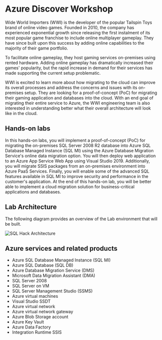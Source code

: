 
# Azure Discover Workshop

Wide World Importers (WWI) is the developer of the popular Tailspin Toys brand of online video games. Founded in 2010, the company has experienced exponential growth since releasing the first instalment of its most popular game franchise to include online multiplayer gameplay. They have since built upon this success by adding online capabilities to the majority of their game portfolio.

To facilitate online gameplay, they host gaming services on-premises using rented hardware. Adding online gameplay has dramatically increased their games' popularity, but the rapid increase in demand for their services has made supporting the current setup problematic.

WWI is excited to learn more about how migrating to the cloud can improve its overall processes and address the concerns and issues with its on-premises setup. They are looking for a proof-of-concept (PoC) for migrating their gaming application and databases into the cloud. With an end goal of migrating their entire service to Azure, the WWI engineering team is also interested in understanding better what their overall architecture will look like in the cloud.

## Hands-on labs ##
In this hands-on labs, you will implement a proof-of-concept (PoC) for migrating the on-premises SQL Server 2008 R2 database into Azure SQL Database Managed Instance (SQL MI) using the Azure Database Migration Service's online data migration option. You will then deploy web application to an Azure App Service Web App using Visual Studio 2019. Additionally, you will migrate SSIS packages from an on-premises environment into Azure PaaS Services. Finally, you will enable some of the advanced SQL features available in SQL MI to improve security and performance in the customer's application.
At the end of this hands-on lab, you will be better able to implement a cloud migration solution for business-critical applications and databases.

## Lab Architecture ##

The following diagram provides an overview of the Lab environment that will be built.


![SQL Hack Architecture](https://github.com/sk-bln/SQL-Hackathon/raw/master/Hands-On%20Lab/SQLHack%20Architecture.png "SQL Hack Architecture")


## Azure services and related products ##
* Azure SQL Database Managed Instance (SQL MI)
* Azure SQL Database (SQL DB)
* Azure Database Migration Service (DMS)
* Microsoft Data Migration Assistant (DMA)
* SQL Server 2008
* SQL Server on VM
* SQL Server Management Studio (SSMS)
* Azure virtual machines
* Visual Studio SSDT
* Azure virtual network
* Azure virtual network gateway
* Azure Blob Storage account
* Azure Key Vault
* Azure Data Factory
* Integration Runtime SSIS
